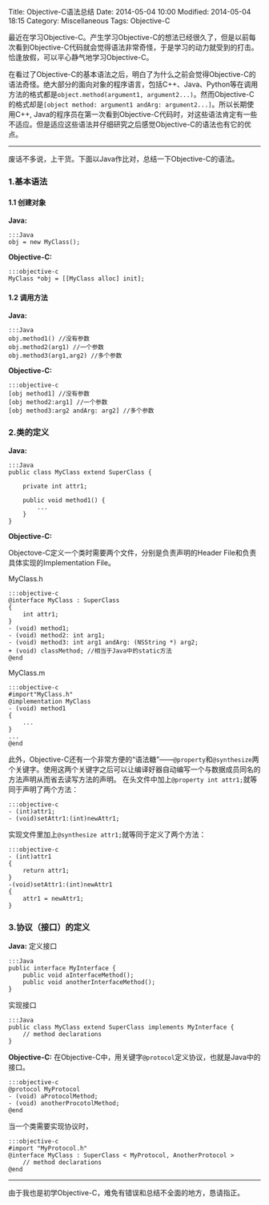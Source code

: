 Title: Objective-C语法总结
Date: 2014-05-04 10:00
Modified: 2014-05-04 18:15
Category: Miscellaneous
Tags: Objective-C

最近在学习Objective-C。产生学习Objective-C的想法已经很久了，但是以前每次看到Objective-C代码就会觉得语法非常奇怪，于是学习的动力就受到的打击。恰逢放假，可以平心静气地学习Objective-C。

在看过了Objective-C的基本语法之后，明白了为什么之前会觉得Objective-C的语法奇怪。绝大部分的面向对象的程序语言，包括C++、Java、Python等在调用方法的格式都是`object.method(argument1, argument2...)`。然而Objective-C的格式却是`[object method: argument1 andArg: argument2...]`。所以长期使用C++, Java的程序员在第一次看到Objective-C代码时，对这些语法肯定有一些不适应。但是适应这些语法并仔细研究之后感觉Objective-C的语法也有它的优点。

----
废话不多说，上干货。下面以Java作比对，总结一下Objective-C的语法。

### 1.基本语法

#### 1.1 创建对象

**Java:**

	:::Java
	obj = new MyClass();

**Objective-C:**

	:::objective-c
	MyClass *obj = [[MyClass alloc] init];

#### 1.2 调用方法
**Java:**

	:::Java
	obj.method1() //没有参数
	obj.method2(arg1) //一个参数
	obj.method3(arg1,arg2) //多个参数

**Objective-C:**

	:::objective-c
	[obj method1] //没有参数
	[obj method2:arg1] //一个参数
	[obj method3:arg2 andArg: arg2] //多个参数

### 2.类的定义
**Java:**

	:::Java
	public class MyClass extend SuperClass {

		private int attr1;

		public void method1() {
			...
		}
	}

**Objective-C:**

Objectove-C定义一个类时需要两个文件，分别是负责声明的Header File和负责具体实现的Implementation File。

MyClass.h

	:::objective-c
	@interface MyClass : SuperClass
	{
		int attr1;
	}
	- (void) method1;
	- (void) method2: int arg1;
	- (void) method3: int arg1 andArg: (NSString *) arg2;
	+ (void) classMethod; //相当于Java中的static方法
	@end

MyClass.m

	:::objective-c
	#import"MyClass.h"
	@implementation MyClass
	- (void) method1
	{
		...
	}
	...
	@end

此外，Objective-C还有一个非常方便的“语法糖”——`@property`和`@synthesize`两个关键字。使用这两个关键字之后可以让编译好器自动编写一个与数据成员同名的方法声明从而省去读写方法的声明。
在头文件中加上`@property int attr1;`就等同于声明了两个方法：

	:::objective-c
	- (int)attr1;
	- (void)setAttr1:(int)newAttr1;
实现文件里加上`@synthesize attr1;`就等同于定义了两个方法：

	:::objective-c
	- (int)attr1
	{
		return attr1;
	}
	-(void)setAttr1:(int)newAttr1
	{
    	attr1 = newAttr1;
	}

### 3.协议（接口）的定义
**Java:**
定义接口

	:::Java
	public interface MyInterface {
		public void aInterfaceMethod();
		public void anotherInterfaceMethod();
	}

实现接口

	:::Java
	public class MyClass extend SuperClass implements MyInterface {
		// method declarations
	}

**Objective-C:**
在Objective-C中，用关键字`@protocol`定义协议，也就是Java中的接口。

	:::objective-c
	@protocol MyProtocol
	- (void) aProtocolMethod;
	- (void) anotherProcotolMethod;
	@end

当一个类需要实现协议时，

	:::objective-c
	#import "MyProtocol.h"
	@interface MyClass : SuperClass < MyProtocol, AnotherProtocol >
		// method declarations
	@end


-------
由于我也是初学Objective-C，难免有错误和总结不全面的地方，恳请指正。